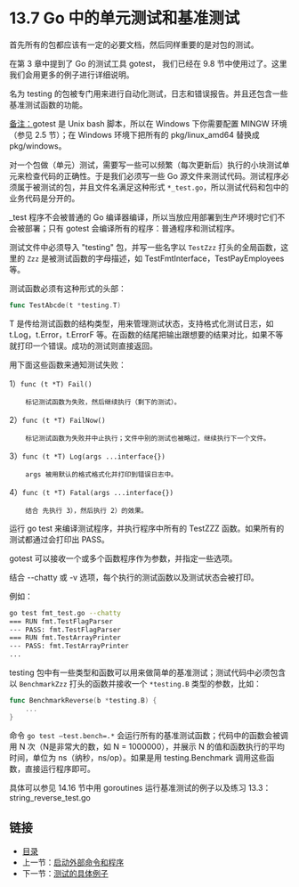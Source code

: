 # 13.7 Go 中的单元测试和基准测试

首先所有的包都应该有一定的必要文档，然后同样重要的是对包的测试。

在第 3 章中提到了 Go 的测试工具 gotest， 我们已经在 9.8 节中使用过了。这里我们会用更多的例子进行详细说明。

名为 testing 的包被专门用来进行自动化测试，日志和错误报告。并且还包含一些基准测试函数的功能。

<u>备注：</u>gotest 是 Unix bash 脚本，所以在 Windows 下你需要配置 MINGW 环境（参见 2.5 节）；在 Windows 环境下把所有的 pkg/linux_amd64 替换成 pkg/windows。

对一个包做（单元）测试，需要写一些可以频繁（每次更新后）执行的小块测试单元来检查代码的正确性。于是我们必须写一些 Go 源文件来测试代码。测试程序必须属于被测试的包，并且文件名满足这种形式 `*_test.go`，所以测试代码和包中的业务代码是分开的。

_test 程序不会被普通的 Go 编译器编译，所以当放应用部署到生产环境时它们不会被部署；只有 gotest 会编译所有的程序：普通程序和测试程序。

测试文件中必须导入 "testing" 包，并写一些名字以 `TestZzz` 打头的全局函数，这里的 `Zzz` 是被测试函数的字母描述，如 TestFmtInterface，TestPayEmployees 等。

测试函数必须有这种形式的头部：

```go
func TestAbcde(t *testing.T)
```

T 是传给测试函数的结构类型，用来管理测试状态，支持格式化测试日志，如 t.Log，t.Error，t.ErrorF 等。在函数的结尾把输出跟想要的结果对比，如果不等就打印一个错误。成功的测试则直接返回。

用下面这些函数来通知测试失败：

1）```func (t *T) Fail()```

		标记测试函数为失败，然后继续执行（剩下的测试）。

2）```func (t *T) FailNow()```

		标记测试函数为失败并中止执行；文件中别的测试也被略过，继续执行下一个文件。

3）```func (t *T) Log(args ...interface{})```

		args 被用默认的格式格式化并打印到错误日志中。

4）```func (t *T) Fatal(args ...interface{})```

		结合 先执行 3），然后执行 2）的效果。

运行 go test 来编译测试程序，并执行程序中所有的 TestZZZ 函数。如果所有的测试都通过会打印出 PASS。

gotest 可以接收一个或多个函数程序作为参数，并指定一些选项。

结合 --chatty 或 -v 选项，每个执行的测试函数以及测试状态会被打印。

例如：

```bash
go test fmt_test.go --chatty
=== RUN fmt.TestFlagParser
--- PASS: fmt.TestFlagParser
=== RUN fmt.TestArrayPrinter
--- PASS: fmt.TestArrayPrinter
...

```

testing 包中有一些类型和函数可以用来做简单的基准测试；测试代码中必须包含以 `BenchmarkZzz` 打头的函数并接收一个 `*testing.B` 类型的参数，比如：

```go
func BenchmarkReverse(b *testing.B) { 
	...
}

```

命令 ```go test –test.bench=.*``` 会运行所有的基准测试函数；代码中的函数会被调用 N 次（N是非常大的数，如 N = 1000000），并展示 N 的值和函数执行的平均时间，单位为 ns（纳秒，ns/op）。如果是用 testing.Benchmark 调用这些函数，直接运行程序即可。

具体可以参见 14.16 节中用 goroutines 运行基准测试的例子以及练习 13.3：string_reverse_test.go


## 链接

- [目录](directory.md)
- 上一节：[启动外部命令和程序](13.6.md)
- 下一节：[测试的具体例子](13.8.md)